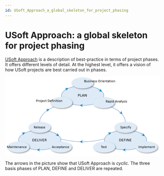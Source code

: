 ```yaml
---
id: USoft_Approach_a_global_skeleton_for_project_phasing
---
```


# USoft Approach: a global skeleton for project phasing

[USoft Approach](/docs/Collaboration/USoft%20Approach) is a description of best-practice in terms of project phases. It offers different levels of detail. At the highest level, it offers a vision of how USoft projects are best carried out in phases.

![](./assets/b9bb7c27-1697-4bf7-a374-07a7d5adc68c.png)

The arrows in the picture show that USoft Approach is *cyclic.* The three basis phases of PLAN, DEFINE and DELIVER are repeated.

 

 